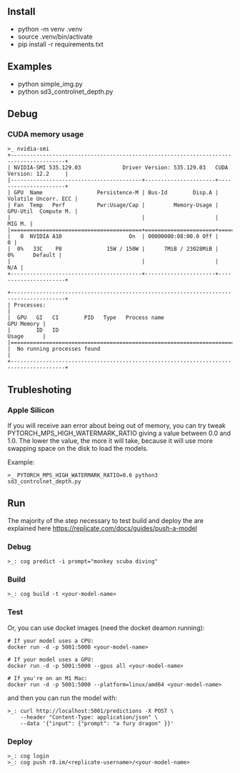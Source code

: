 ## Install
- python -m venv .venv
- source .venv/bin/activate
- pip install -r requirements.txt

## Examples
- python simple_img.py
- python sd3_controlnet_depth.py

## Debug 
### CUDA memory usage
```text
>_ nvidia-smi
+---------------------------------------------------------------------------------------+
| NVIDIA-SMI 535.129.03             Driver Version: 535.129.03   CUDA Version: 12.2     |
|-----------------------------------------+----------------------+----------------------+
| GPU  Name                 Persistence-M | Bus-Id        Disp.A | Volatile Uncorr. ECC |
| Fan  Temp   Perf          Pwr:Usage/Cap |         Memory-Usage | GPU-Util  Compute M. |
|                                         |                      |               MIG M. |
|=========================================+======================+======================|
|   0  NVIDIA A10                     On  | 00000000:08:00.0 Off |                    0 |
|  0%   33C    P8              15W / 150W |      7MiB / 23028MiB |      0%      Default |
|                                         |                      |                  N/A |
+-----------------------------------------+----------------------+----------------------+
                                                                                         
+---------------------------------------------------------------------------------------+
| Processes:                                                                            |
|  GPU   GI   CI        PID   Type   Process name                            GPU Memory |
|        ID   ID                                                             Usage      |
|=======================================================================================|
|  No running processes found                                                           |
+---------------------------------------------------------------------------------------+
```

## Trubleshoting
### Apple Silicon
If you will receive aan error about being out of memory, you can try tweak PYTORCH_MPS_HIGH_WATERMARK_RATIO giving a value between 0.0 and 1.0. The lower the value, the more it will take, because it will use more swapping space on the disk to load the models.

Example:
```
>_ PYTORCH_MPS_HIGH_WATERMARK_RATIO=0.6 python3 sd3_controlnet_depth.py
```

## Run

The majority of the step necessary to test build and deploy the are explained here https://replicate.com/docs/guides/push-a-model

### Debug

```
>_: cog predict -i prompt="monkey scuba diving"
```

### Build

```
>_: cog build -t <your-model-name>
```

### Test

Or, you can use docket images (need the docket deamon running):

```
# If your model uses a CPU:
docker run -d -p 5001:5000 <your-model-name>

# If your model uses a GPU:
docker run -d -p 5001:5000 --gpus all <your-model-name>

# If you're on an M1 Mac:
docker run -d -p 5001:5000 --platform=linux/amd64 <your-model-name>
```

and then you can run the model with:

```
>_: curl http://localhost:5001/predictions -X POST \
    --header "Content-Type: application/json" \
    --data '{"input": {"prompt": "a fury dragon" }}'
```

### Deploy

```
>_: cog login
>_: cog push r8.im/<replicate-username>/<your-model-name>
```
